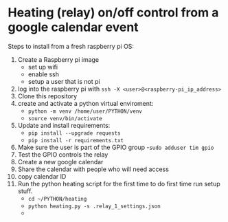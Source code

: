 # Heating (relay) on/off control from a google calendar event
Steps to install from a fresh raspberry pi OS:
  1. Create a Raspberry pi image
     - set up wifi
     - enable ssh
     - setup a user that is not pi
  3. log into the raspberry pi with `ssh -X <user>@<raspberry-pi_ip_address>`
  6. Clone this repository
  5. create and activate a python virtual enviroment:
     - `python -m venv /home/user/PYTHON/venv`
     - `source venv/bin/activate`
  1. Update and install requirements:
     - `pip install --upgrade requests`
     - `pip install -r requirements.txt`
  1. Make sure the user is part of the GPIO group
     -`sudo adduser tim gpio`
  1. Test the GPIO controls the relay
  2. Create a new google calendar
  3. Share the calendar with people who will need access
  4. copy calendar ID
  5. Run the python heating script for the first time to do first time run setup stuff.
     - `cd ~/PYTHON/heating`
     - `python heating.py -s .relay_1_settings.json`
     - 

